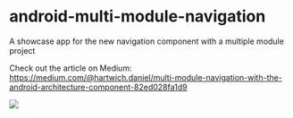 # android-multi-module-navigation
A showcase app for the new navigation component with a multiple module project

Check out the article on Medium:
https://medium.com/@hartwich.daniel/multi-module-navigation-with-the-android-architecture-component-82ed028fa1d9


![](https://raw.githubusercontent.com/dhartwich1991/android-multi-module-navigation/master/Screen%20Shot%202018-06-28%20at%2009.54.47.png)
